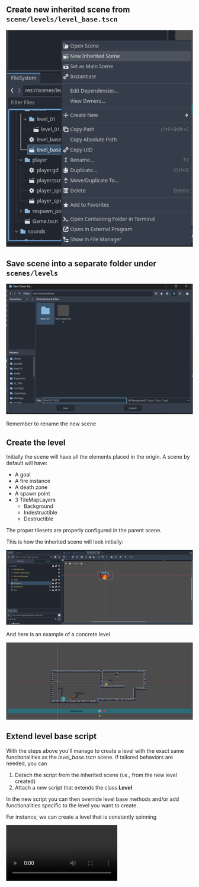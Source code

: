 ## Create new inherited scene from `scene/levels/level_base.tscn`

![create_inherited_scene](images/{1F41FEA8-C74F-448F-8110-1DDF3419BFCA}.png)

## Save scene into a separate folder under `scenes/levels`

![save_scene](images/{96305BAB-8619-4173-AE50-6443E4A4D406}.png)

Remember to rename the new scene

## Create the level

Initially the scene will have all the elements placed in the origin.
A scene by default will have:

- A goal
- A fire instance
- A death zone
- A spawn point
- 3 TileMapLayers
  - Background
  - Indestructible
  - Destructible

The proper tilesets are properly configured in the parent scene.

This is how the inherited scene will look initially:

![base_level_layout](images/{2D02E1B8-4F42-4981-A51F-35CE6B1ACA0F}.png)

And here is an example of a concrete level

![simple_level](images/simple_level.png)

## Extend level base script

With the steps above you'll manage to create a level with the exact same funcitonalities as the *level_base.tscn* scene.
If tailored behaviors are needed, you can

1. Detach the script from the inherited scene (i.e., from the new level created)
2. Attach a new script that extends the class **Level**

In the new script you can then override level base methods and/or add functionalities specific to the level you want to create.

For instance, we can create a level that is constantly spinning

<video controls src="videos/spinning - Made with Clipchamp.mp4" title="Title"></video>